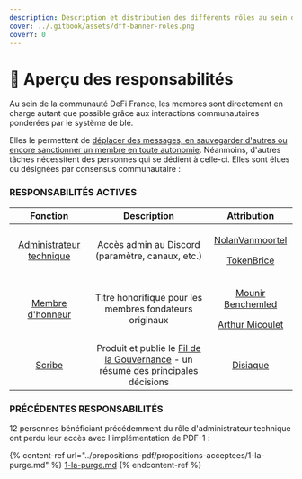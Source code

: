 ```yaml
---
description: Description et distribution des différents rôles au sein de la communauté
cover: ../.gitbook/assets/dff-banner-roles.png
coverY: 0
---
```


# 🧭 Aperçu des responsabilités

Au sein de la communauté DeFi France, les membres sont directement en charge autant que possible grâce aux interactions communautaires pondérées par le système de blé.

Elles le permettent de [déplacer des messages, en sauvegarder d'autres ou encore sanctionner un membre en toute autonomie](../gouvernance-defi-france/fonctionnement-de-defi-france/curation-and-moderation-communautaire.md). Néanmoins, d'autres tâches nécessitent des personnes qui se dédient à celle-ci. Elles sont élues ou désignées par consensus communautaire :&#x20;

### RESPONSABILITÉS ACTIVES

|                                           Fonction                                          |                                              Description                                             |                                                                 Attribution                                                                 |
| :-----------------------------------------------------------------------------------------: | :--------------------------------------------------------------------------------------------------: | :-----------------------------------------------------------------------------------------------------------------------------------------: |
| [Administrateur technique](../roles/apercu-des-responsabilites/administrateur-technique.md) |                           Accès admin au Discord (paramètre, canaux, etc.)                           |    <p><a href="https://twiter.com/nolanVanmoortel">NolanVanmoortel</a></p><p><a href="https://twitter.com/tokenBrice">TokenBrice</a></p>    |
|          [Membre d'honneur](../roles/apercu-des-responsabilites/membre-dhonneur.md)         |                        Titre honorifique pour les membres fondateurs originaux                       | <p><a href="https://twitter.com/mounibec">Mounir Benchemled</a></p><p><a href="https://twitter.com/ArthurMicoulet/">Arthur Micoulet</a></p> |
|                   [Scribe](../roles/apercu-des-responsabilites/scribe.md)                   | Produit et publie le [Fil de la Gouvernance](broken-reference) - un résumé des principales décisions |                                                [Disiaque](https://twitter.com/disiaque\_eth/)                                               |

### PRÉCÉDENTES RESPONSABILITÉS

12 personnes bénéficiant précédemment du rôle d'administrateur technique ont perdu leur accès avec l'implémentation de PDF-1 :&#x20;

{% content-ref url="../propositions-pdf/propositions-acceptees/1-la-purge.md" %}
[1-la-purge.md](../propositions-pdf/propositions-acceptees/1-la-purge.md)
{% endcontent-ref %}
